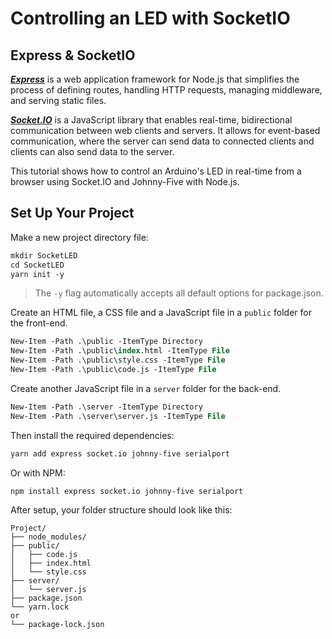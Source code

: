 # Controlling an LED with SocketIO
<!-- Express & SocketIO -->
## Express & SocketIO
[***Express***](https://expressjs.com/) is a web application framework for Node.js that simplifies the process of defining routes, handling HTTP requests, managing middleware, and serving static files.

[***Socket.IO***](https://socket.io/) is a JavaScript library that enables real-time, bidirectional communication between web clients and servers. It allows for event-based communication, where the server can send data to connected clients and clients can also send data to the server.

This tutorial shows how to control an Arduino's LED in real-time from a browser using Socket.IO and Johnny-Five with Node.js.

## Set Up Your Project

Make a new project directory file:

```ps
mkdir SocketLED
cd SocketLED
yarn init -y
```
> The `-y` flag automatically accepts all default options for package.json.

Create an HTML file, a CSS file and a JavaScript file in a `public` folder for the front-end.
```ps
New-Item -Path .\public -ItemType Directory
New-Item -Path .\public\index.html -ItemType File
New-Item -Path .\public\style.css -ItemType File
New-Item -Path .\public\code.js -ItemType File
```
Create another JavaScript file in a `server` folder for the back-end.
```ps
New-Item -Path .\server -ItemType Directory
New-Item -Path .\server\server.js -ItemType File
```
Then install the required dependencies:

```bash
yarn add express socket.io johnny-five serialport
```
Or with NPM:

```bash
npm install express socket.io johnny-five serialport
```
After setup, your folder structure should look like this:
```
Project/
├── node_modules/
├── public/
│   ├── code.js
│   ├── index.html
│   └── style.css
├── server/
│   └── server.js
├── package.json
└── yarn.lock
or
└── package-lock.json
 ```




